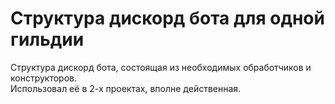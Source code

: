 # Структура дискорд бота для одной гильдии

Структура дискорд бота, состоящая из необходимых обработчиков и конструкторов.
<br>
Использовал её в 2-х проектах, вполне действенная.
